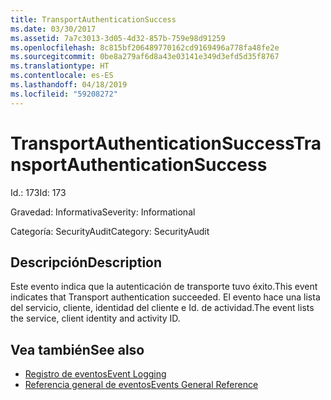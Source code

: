 ```yaml
---
title: TransportAuthenticationSuccess
ms.date: 03/30/2017
ms.assetid: 7a7c3013-3d05-4d32-857b-759e98d91259
ms.openlocfilehash: 8c815bf206489770162cd9169496a778fa48fe2e
ms.sourcegitcommit: 0be8a279af6d8a43e03141e349d3efd5d35f8767
ms.translationtype: HT
ms.contentlocale: es-ES
ms.lasthandoff: 04/18/2019
ms.locfileid: "59208272"
---
```

# <a name="transportauthenticationsuccess"></a><span data-ttu-id="4f6d7-102">TransportAuthenticationSuccess</span><span class="sxs-lookup"><span data-stu-id="4f6d7-102">TransportAuthenticationSuccess</span></span>
<span data-ttu-id="4f6d7-103">Id.: 173</span><span class="sxs-lookup"><span data-stu-id="4f6d7-103">Id: 173</span></span>  
  
 <span data-ttu-id="4f6d7-104">Gravedad: Informativa</span><span class="sxs-lookup"><span data-stu-id="4f6d7-104">Severity: Informational</span></span>  
  
 <span data-ttu-id="4f6d7-105">Categoría: SecurityAudit</span><span class="sxs-lookup"><span data-stu-id="4f6d7-105">Category: SecurityAudit</span></span>  
  
## <a name="description"></a><span data-ttu-id="4f6d7-106">Descripción</span><span class="sxs-lookup"><span data-stu-id="4f6d7-106">Description</span></span>  
 <span data-ttu-id="4f6d7-107">Este evento indica que la autenticación de transporte tuvo éxito.</span><span class="sxs-lookup"><span data-stu-id="4f6d7-107">This event indicates that Transport authentication succeeded.</span></span> <span data-ttu-id="4f6d7-108">El evento hace una lista del servicio, cliente, identidad del cliente e Id. de actividad.</span><span class="sxs-lookup"><span data-stu-id="4f6d7-108">The event lists the service, client identity and activity ID.</span></span>  
  
## <a name="see-also"></a><span data-ttu-id="4f6d7-109">Vea también</span><span class="sxs-lookup"><span data-stu-id="4f6d7-109">See also</span></span>

- [<span data-ttu-id="4f6d7-110">Registro de eventos</span><span class="sxs-lookup"><span data-stu-id="4f6d7-110">Event Logging</span></span>](../../../../../docs/framework/wcf/diagnostics/event-logging/index.md)
- [<span data-ttu-id="4f6d7-111">Referencia general de eventos</span><span class="sxs-lookup"><span data-stu-id="4f6d7-111">Events General Reference</span></span>](../../../../../docs/framework/wcf/diagnostics/event-logging/events-general-reference.md)
